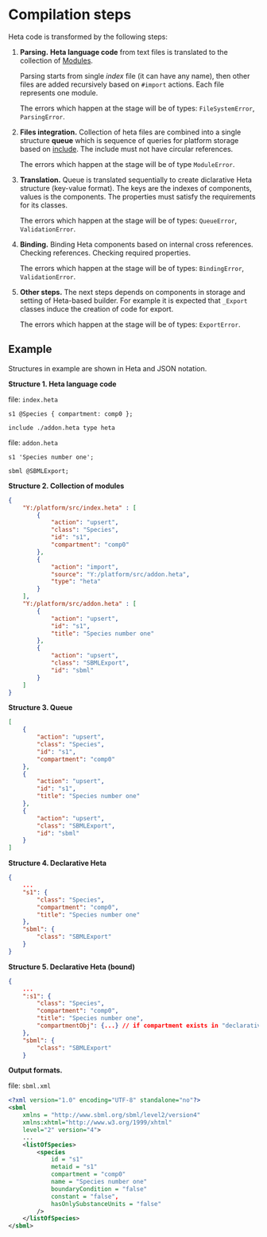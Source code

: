# Compilation steps

Heta code is transformed by the following steps:

1. **Parsing.** **Heta language code** from text files is translated to the collection of [Modules](modules). 

    Parsing starts from single *index* file (it can have any name), then other files are added recursively based on `#import` actions. Each file represents one module.

    The errors which happen at the stage will be of types: `FileSystemError`, `ParsingError`.

1. **Files integration.** Collection of heta files are combined into a single structure **queue** which is sequence of queries for platform storage based on [include](include). The include must not have circular references.

    The errors which happen at the stage will be of type `ModuleError`.

1. **Translation.** Queue is translated sequentially to create diclarative Heta structure (key-value format). The keys are the indexes of components, values is the components. The properties must satisfy the requirements for its classes.

    The errors which happen at the stage will be of types: `QueueError`, `ValidationError`.

1. **Binding.** Binding Heta components based on internal cross references. Checking references. Checking required properties.

    The errors which happen at the stage will be of types: `BindingError`, `ValidationError`.

1. **Other steps.** The next steps depends on components in storage and setting of Heta-based builder. For example it is expected that `_Export` classes induce the creation of code for export.

    The errors which happen at the stage will be of types: `ExportError`.

## Example

Structures in example are shown in Heta and JSON notation.

**Structure 1. Heta language code**

file: `index.heta`
```heta
s1 @Species { compartment: comp0 };

include ./addon.heta type heta
```

file: `addon.heta`
```
s1 'Species number one';

sbml @SBMLExport;
```

**Structure 2. Collection of modules**

```json
{
    "Y:/platform/src/index.heta" : [
        {
            "action": "upsert",
            "class": "Species",
            "id": "s1",
            "compartment": "comp0"
        },
        {
            "action": "import",
            "source": "Y:/platform/src/addon.heta",
            "type": "heta"
        }
    ],
    "Y:/platform/src/addon.heta" : [
        {
            "action": "upsert",
            "id": "s1",
            "title": "Species number one"
        },
        {
            "action": "upsert",
            "class": "SBMLExport",
            "id": "sbml"
        }
    ]
}
```

**Structure 3. Queue**

```json
[
    {
        "action": "upsert",
        "class": "Species",
        "id": "s1",
        "compartment": "comp0"
    },
    {
        "action": "upsert",
        "id": "s1",
        "title": "Species number one"
    },
    {
        "action": "upsert",
        "class": "SBMLExport",
        "id": "sbml"
    }
]
```

**Structure 4. Declarative Heta**

```json
{
    ...
    "s1": {
        "class": "Species",
        "compartment": "comp0",
        "title": "Species number one"
    },
    "sbml": {
        "class": "SBMLExport"
    }
}
```

**Structure 5. Declarative Heta (bound)**

```json
{
    ...
    ":s1": {
        "class": "Species",
        "compartment": "comp0",
        "title": "Species number one",
        "compartmentObj": {...} // if compartment exists in "declarative Heta"
    },
    "sbml": {
        "class": "SBMLExport"
    }
```

**Output formats.**

file: `sbml.xml`

```xml
<?xml version="1.0" encoding="UTF-8" standalone="no"?>
<sbml 
    xmlns = "http://www.sbml.org/sbml/level2/version4"
    xmlns:xhtml="http://www.w3.org/1999/xhtml"
    level="2" version="4">
    ...
    <listOfSpecies>
        <species
            id = "s1"
            metaid = "s1"
            compartment = "comp0"
            name = "Species number one"
            boundaryCondition = "false"
            constant = "false",
            hasOnlySubstanceUnits = "false"
        />
    </listOfSpecies>
</sbml>
```
